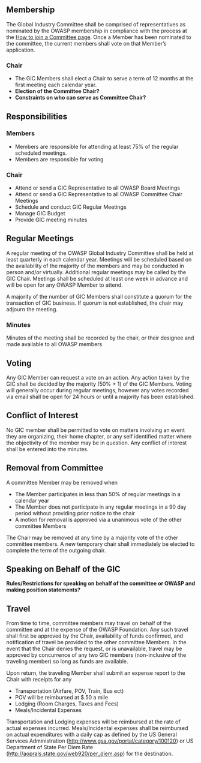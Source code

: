 ## Membership

The Global Industry Committee shall be comprised of representatives as
nominated by the OWASP membership in compliance with the process at the
[How to join a Committee page](How_to_Join_a_Committee "wikilink"). Once
a Member has been nominated to the committee, the current members shall
vote on that Member’s application.

### Chair

  - The GIC Members shall elect a Chair to serve a term of 12 months at
    the first meeting each calendar year.
  - **Election of the Committee Chair?**
  - **Constraints on who can serve as Committee Chair?**

## Responsibilities

### Members

  - Members are responsible for attending at least 75% of the regular
    scheduled meetings.
  - Members are responsible for voting

### Chair

  - Attend or send a GIC Representative to all OWASP Board Meetings
  - Attend or send a GIC Representative to all OWASP Committee Chair
    Meetings
  - Schedule and conduct GIC Regular Meetings
  - Manage GIC Budget
  - Provide GIC meeting minutes

## Regular Meetings

A regular meeting of the OWASP Global Industry Committee shall be held
at least quarterly in each calendar year. Meetings will be scheduled
based on the availability of the majority of the members and may be
conducted in person and/or virtually. Additional regular meetings may be
called by the GIC Chair. Meetings shall be scheduled at least one week
in advance and will be open for any OWASP Member to attend.

A majority of the number of GIC Members shall constitute a quorum for
the transaction of GIC business. If quorum is not established, the chair
may adjourn the meeting.

### Minutes

Minutes of the meeting shall be recorded by the chair, or their designee
and made available to all OWASP members

## Voting

Any GIC Member can request a vote on an action. Any action taken by the
GIC shall be decided by the majority (50% + 1) of the GIC Members.
Voting will generally occur during regular meetings, however any votes
recorded via email shall be open for 24 hours or until a majority has
been established.

## Conflict of Interest

No GIC member shall be permitted to vote on matters involving an event
they are organizing, their home chapter, or any self identified matter
where the objectivity of the member may be in question. Any conflict of
interest shall be entered into the minutes.

## Removal from Committee

A committee Member may be removed when

  - The Member participates in less than 50% of regular meetings in a
    calendar year
  - The Member does not participate in any regular meetings in a 90 day
    period without providing prior notice to the chair
  - A motion for removal is approved via a unanimous vote of the other
    committee Members

The Chair may be removed at any time by a majority vote of the other
committee members. A new temporary chair shall immediately be elected to
complete the term of the outgoing chair.

## Speaking on Behalf of the GIC

**Rules/Restrictions for speaking on behalf of the committee or OWASP
and making position statements?**

## Travel

From time to time, committee members may travel on behalf of the
committee and at the expense of the OWASP Foundation. Any such travel
shall first be approved by the Chair, availability of funds confirmed,
and notification of travel be provided to the other committee Members.
In the event that the Chair denies the request, or is unavailable,
travel may be approved by concurrence of any two GIC members
(non-inclusive of the traveling member) so long as funds are available.

Upon return, the traveling Member shall submit an expense report to the
Chair with receipts for any

  - Transportation (Airfare, POV, Train, Bus ect)
  - POV will be reimbursed at $.50 a mile
  - Lodging (Room Charges, Taxes and Fees)
  - Meals/Incidental Expenses

Transportation and Lodging expenses will be reimbursed at the rate of
actual expenses incurred. Meals/Incidental expenses shall be reimbursed
on actual expenditures with a daily cap as defined by the US General
Services Administration (http://www.gsa.gov/portal/category/100120) or
US Department of State Per Diem Rate
(http://aoprals.state.gov/web920/per_diem.asp) for the destination.